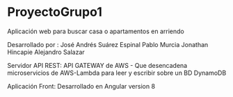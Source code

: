 # ProyectoGrupo1
Aplicación web para buscar casa o apartamentos en arriendo

Desarrollado por :  José Andrés Suárez Espinal
                    Pablo Murcia
                    Jonathan Hincapie
                    Alejandro Salazar

Servidor API REST:  API GATEWAY de AWS - Que desencadena microservicios de AWS-Lambda para leer y escribir sobre un BD DynamoDB

Aplicación Front:   Desarrollado en Angular version 8
